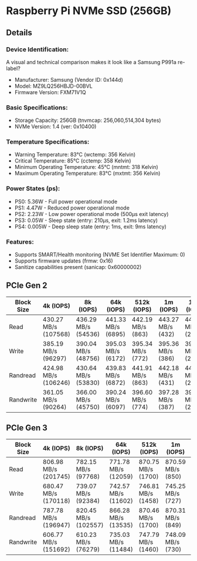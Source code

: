 # Raspberry Pi NVMe SSD (256GB)

## Details
### Device Identification:

A visual and technical comparison makes it look like a Samsung P991a re-label?

- Manufacturer: Samsung (Vendor ID: 0x144d)
- Model: MZ9LQ256HBJD-00BVL
- Firmware Version: FXM71V1Q

### Basic Specifications:

- Storage Capacity: 256GB (tnvmcap: 256,060,514,304 bytes)
- NVMe Version: 1.4 (ver: 0x10400)

### Temperature Specifications:

- Warning Temperature: 83°C (wctemp: 356 Kelvin)
- Critical Temperature: 85°C (cctemp: 358 Kelvin)
- Minimum Operating Temperature: 45°C (mntmt: 318 Kelvin)
- Maximum Operating Temperature: 83°C (mxtmt: 356 Kelvin)

### Power States (ps):

- PS0: 5.36W - Full power operational mode
- PS1: 4.47W - Reduced power operational mode
- PS2: 2.23W - Low power operational mode (500μs exit latency)
- PS3: 0.05W - Sleep state (entry: 210μs, exit: 1.2ms latency)
- PS4: 0.005W - Deep sleep state (entry: 1ms, exit: 9ms latency)

### Features:

- Supports SMART/Health monitoring (NVME Set Identifier Maximum: 0)
- Supports firmware updates (frmw: 0x16)
- Sanitize capabilities present (sanicap: 0x60000002)

## PCIe Gen 2

| Block Size | 4k (IOPS)                | 8k (IOPS)                | 64k (IOPS)              | 512k (IOPS)             | 1m (IOPS)               | 16m (IOPS)              |
|------------|--------------------------|--------------------------|-------------------------|-------------------------|-------------------------|-------------------------|
| Read       | 430.27 MB/s (107568)    | 436.29 MB/s (54536)     | 441.33 MB/s (6895)     | 442.19 MB/s (863)      | 443.27 MB/s (432)      | 442.62 MB/s (27)       |
| Write      | 385.19 MB/s (96297)     | 390.04 MB/s (48756)     | 395.03 MB/s (6172)     | 395.34 MB/s (772)      | 395.36 MB/s (386)      | 396.05 MB/s (24)       |
| Randread   | 424.98 MB/s (106246)    | 430.64 MB/s (53830)     | 439.83 MB/s (6872)     | 441.91 MB/s (863)      | 442.18 MB/s (431)      | 442.37 MB/s (27)       |
| Randwrite  | 361.05 MB/s (90264)     | 366.00 MB/s (45750)     | 390.24 MB/s (6097)     | 396.60 MB/s (774)      | 397.28 MB/s (387)      | 396.05 MB/s (24)       |

## PCIe Gen 3

| Block Size | 4k (IOPS)                | 8k (IOPS)                | 64k (IOPS)              | 512k (IOPS)             | 1m (IOPS)               | 16m (IOPS)              |
|------------|--------------------------|--------------------------|-------------------------|-------------------------|-------------------------|-------------------------|
| Read       | 806.98 MB/s (201745)    | 782.15 MB/s (97768)     | 771.78 MB/s (12059)    | 870.75 MB/s (1700)     | 870.59 MB/s (850)      | 871.34 MB/s (53)       |
| Write      | 680.47 MB/s (170118)    | 739.07 MB/s (92384)     | 742.57 MB/s (11602)    | 746.81 MB/s (1458)     | 745.25 MB/s (727)      | 748.61 MB/s (45)       |
| Randread   | 787.78 MB/s (196947)    | 820.45 MB/s (102557)    | 866.28 MB/s (13535)    | 870.46 MB/s (1700)     | 870.31 MB/s (849)      | 869.88 MB/s (53)       |
| Randwrite  | 606.77 MB/s (151692)    | 610.23 MB/s (76279)     | 735.03 MB/s (11484)    | 747.79 MB/s (1460)     | 748.09 MB/s (730)      | 748.47 MB/s (45)       |
